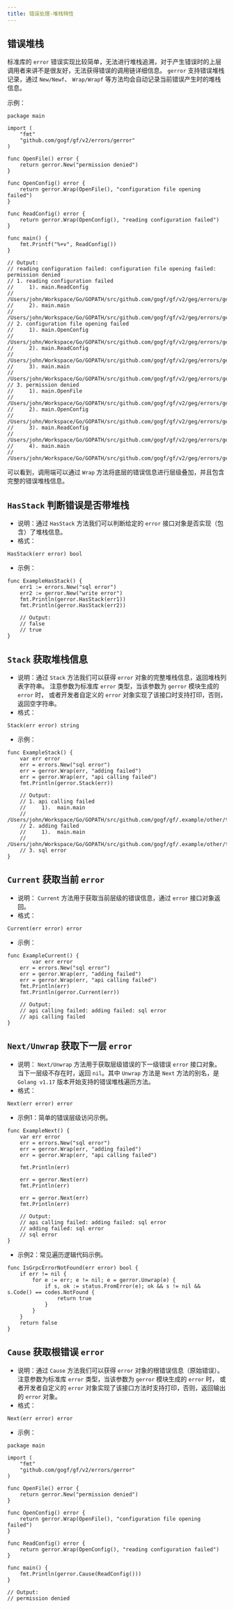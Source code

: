 ```yaml
---
title: 错误处理-堆栈特性
---
```


## 错误堆栈

标准库的 `error` 错误实现比较简单，无法进行堆栈追溯，对于产生错误时的上层调用者来讲不是很友好，无法获得错误的调用链详细信息。 `gerror` 支持错误堆栈记录，通过 `New/Newf`、 `Wrap/Wrapf` 等方法均会自动记录当前错误产生时的堆栈信息。

示例：

```
package main

import (
	"fmt"
	"github.com/gogf/gf/v2/errors/gerror"
)

func OpenFile() error {
	return gerror.New("permission denied")
}

func OpenConfig() error {
	return gerror.Wrap(OpenFile(), "configuration file opening failed")
}

func ReadConfig() error {
	return gerror.Wrap(OpenConfig(), "reading configuration failed")
}

func main() {
	fmt.Printf("%+v", ReadConfig())
}

// Output:
// reading configuration failed: configuration file opening failed: permission denied
// 1. reading configuration failed
//     1). main.ReadConfig
//         /Users/john/Workspace/Go/GOPATH/src/github.com/gogf/gf/v2/geg/errors/gerror/gerror2.go:18
//     2). main.main
//         /Users/john/Workspace/Go/GOPATH/src/github.com/gogf/gf/v2/geg/errors/gerror/gerror2.go:25
// 2. configuration file opening failed
//     1). main.OpenConfig
//         /Users/john/Workspace/Go/GOPATH/src/github.com/gogf/gf/v2/geg/errors/gerror/gerror2.go:14
//     2). main.ReadConfig
//         /Users/john/Workspace/Go/GOPATH/src/github.com/gogf/gf/v2/geg/errors/gerror/gerror2.go:18
//     3). main.main
//         /Users/john/Workspace/Go/GOPATH/src/github.com/gogf/gf/v2/geg/errors/gerror/gerror2.go:25
// 3. permission denied
//     1). main.OpenFile
//         /Users/john/Workspace/Go/GOPATH/src/github.com/gogf/gf/v2/geg/errors/gerror/gerror2.go:10
//     2). main.OpenConfig
//         /Users/john/Workspace/Go/GOPATH/src/github.com/gogf/gf/v2/geg/errors/gerror/gerror2.go:14
//     3). main.ReadConfig
//         /Users/john/Workspace/Go/GOPATH/src/github.com/gogf/gf/v2/geg/errors/gerror/gerror2.go:18
//     4). main.main
//         /Users/john/Workspace/Go/GOPATH/src/github.com/gogf/gf/v2/geg/errors/gerror/gerror2.go:25
```

可以看到，调用端可以通过 `Wrap` 方法将底层的错误信息进行层级叠加，并且包含完整的错误堆栈信息。

## `HasStack` 判断错误是否带堆栈

- 说明：通过 `HasStack` 方法我们可以判断给定的 `error` 接口对象是否实现（包含）了堆栈信息。
- 格式：









```
HasStack(err error) bool
```

- 示例：









```
func ExampleHasStack() {
  	err1 := errors.New("sql error")
  	err2 := gerror.New("write error")
  	fmt.Println(gerror.HasStack(err1))
  	fmt.Println(gerror.HasStack(err2))

  	// Output:
  	// false
  	// true
}
```


## `Stack` 获取堆栈信息

- 说明：通过 `Stack` 方法我们可以获得 `error` 对象的完整堆栈信息，返回堆栈列表字符串。 注意参数为标准库 `error` 类型，当该参数为 `gerror` 模块生成的 `error` 时， 或者开发者自定义的 `error` 对象实现了该接口时支持打印，否则，返回空字符串。
- 格式：









```
Stack(err error) string
```

- 示例：









```
func ExampleStack() {
   	var err error
  	err = errors.New("sql error")
  	err = gerror.Wrap(err, "adding failed")
  	err = gerror.Wrap(err, "api calling failed")
  	fmt.Println(gerror.Stack(err))

  	// Output:
  	// 1. api calling failed
  	//     1).  main.main
  	//         /Users/john/Workspace/Go/GOPATH/src/github.com/gogf/gf/.example/other/test.go:14
  	// 2. adding failed
  	//     1).  main.main
  	//         /Users/john/Workspace/Go/GOPATH/src/github.com/gogf/gf/.example/other/test.go:13
  	// 3. sql error
}
```


## `Current` 获取当前 `error`

- 说明： `Current` 方法用于获取当前层级的错误信息，通过 `error` 接口对象返回。
- 格式：









```
Current(err error) error
```

- 示例：









```
func ExampleCurrent() {
    	var err error
  	err = errors.New("sql error")
  	err = gerror.Wrap(err, "adding failed")
  	err = gerror.Wrap(err, "api calling failed")
  	fmt.Println(err)
  	fmt.Println(gerror.Current(err))

  	// Output:
  	// api calling failed: adding failed: sql error
  	// api calling failed
}
```


## `Next/Unwrap` 获取下一层 `error`

- 说明： `Next/Unwrap` 方法用于获取层级错误的下一级错误 `error` 接口对象。当下一层级不存在时，返回 `nil`。其中 `Unwrap` 方法是 `Next` 方法的别名，是 `Golang v1.17` 版本开始支持的错误堆栈遍历方法。
- 格式：









```
Next(err error) error
```

- 示例1：简单的错误层级访问示例。









```
func ExampleNext() {
  	var err error
  	err = errors.New("sql error")
  	err = gerror.Wrap(err, "adding failed")
  	err = gerror.Wrap(err, "api calling failed")

  	fmt.Println(err)

  	err = gerror.Next(err)
  	fmt.Println(err)

  	err = gerror.Next(err)
  	fmt.Println(err)

  	// Output:
  	// api calling failed: adding failed: sql error
  	// adding failed: sql error
  	// sql error
}
```

- 示例2：常见遍历逻辑代码示例。









```
func IsGrpcErrorNotFound(err error) bool {
  	if err != nil {
  		for e := err; e != nil; e = gerror.Unwrap(e) {
  			if s, ok := status.FromError(e); ok && s != nil && s.Code() == codes.NotFound {
  				return true
  			}
  		}
  	}
  	return false
}
```


## `Cause` 获取根错误 `error`

- 说明：通过 `Cause` 方法我们可以获得 `error` 对象的根错误信息（原始错误）。 注意参数为标准库 `error` 类型，当该参数为 `gerror` 模块生成的 `error` 时， 或者开发者自定义的 `error` 对象实现了该接口方法时支持打印，否则，返回输出的 `error` 对象。
- 格式：









```
Next(err error) error
```

- 示例：









```
package main

import (
  	"fmt"
  	"github.com/gogf/gf/v2/errors/gerror"
)

func OpenFile() error {
  	return gerror.New("permission denied")
}

func OpenConfig() error {
  	return gerror.Wrap(OpenFile(), "configuration file opening failed")
}

func ReadConfig() error {
  	return gerror.Wrap(OpenConfig(), "reading configuration failed")
}

func main() {
  	fmt.Println(gerror.Cause(ReadConfig()))
}

// Output:
// permission denied
```